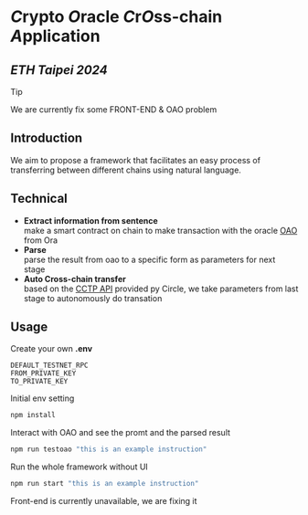# *C*rypto *O*racle *C*r*O*ss-chain *A*pplication
## *ETH Taipei 2024*
> [!TIP]
> We are currently fix some FRONT-END & OAO problem

## Introduction

We aim to propose a framework that facilitates an easy process of transferring between different chains using natural language.

## Technical
- **Extract information from sentence** <br> make a smart contract on chain to make transaction with the oracle [OAO](https://docs.ora.io/doc/cle/ai-oracle) from Ora
- **Parse** <br> parse the result from oao to a specific form as parameters for next stage
- **Auto Cross-chain transfer** <br> based on the [CCTP API](https://www.circle.com/en/cross-chain-transfer-protocol) provided py Circle, we take parameters from last stage to autonomously do transation

## Usage
Create your own **.env**
```.env
DEFAULT_TESTNET_RPC
FROM_PRIVATE_KEY
TO_PRIVATE_KEY
```

Initial env setting
```cmd
npm install
```

Interact with OAO and see the promt and the parsed result
```cmd
npm run testoao "this is an example instruction"
```

Run the whole framework without UI
```cmd
npm run start "this is an example instruction"
```
Front-end is currently unavailable, we are fixing it
